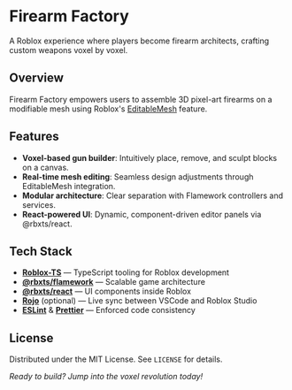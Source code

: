 # Firearm Factory

A Roblox experience where players become firearm architects, crafting custom weapons voxel by voxel.

## Overview

Firearm Factory empowers users to assemble 3D pixel-art firearms on a modifiable mesh using Roblox's [EditableMesh](https://create.roblox.com/docs/reference/engine/classes/EditableMesh) feature.

## Features

* **Voxel-based gun builder**: Intuitively place, remove, and sculpt blocks on a canvas.
* **Real-time mesh editing**: Seamless design adjustments through EditableMesh integration.
* **Modular architecture**: Clear separation with Flamework controllers and services.
* **React-powered UI**: Dynamic, component-driven editor panels via @rbxts/react.

## Tech Stack

* **[Roblox-TS](https://roblox-ts.com/)** — TypeScript tooling for Roblox development
* **[@rbxts/flamework](https://flamework.fireboltofdeath.dev/)** — Scalable game architecture
* **[@rbxts/react](https://github.com/littensy/rbxts-react)** — UI components inside Roblox
* **[Rojo](https://rojo.space/)** (optional) — Live sync between VSCode and Roblox Studio
* **[ESLint](https://eslint.org/)** & **[Prettier](https://prettier.io/)** — Enforced code consistency

## License

Distributed under the MIT License. See `LICENSE` for details.

*Ready to build? Jump into the voxel revolution today!*
